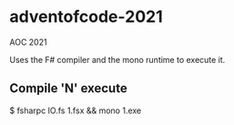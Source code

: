 # adventofcode-2021
AOC 2021

Uses the F# compiler and the mono runtime to execute it.

## Compile 'N' execute
$ fsharpc IO.fs 1.fsx && mono 1.exe

